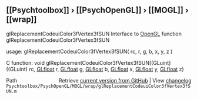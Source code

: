 ## [[Psychtoolbox]] &#8250; [[PsychOpenGL]] &#8250; [[MOGL]] &#8250; [[wrap]]

glReplacementCodeuiColor3fVertex3fSUN  Interface to [OpenGL](OpenGL) function glReplacementCodeuiColor3fVertex3fSUN  
  
usage:  glReplacementCodeuiColor3fVertex3fSUN( rc, r, g, b, x, y, z )  
  
C function:  void glReplacementCodeuiColor3fVertex3fSUN[(GLuint]((GLuint) rc, [GLfloat](GLfloat) r, [GLfloat](GLfloat) g, [GLfloat](GLfloat) b, [GLfloat](GLfloat) x, [GLfloat](GLfloat) y, [GLfloat](GLfloat) z)  




<div class="code_header" style="text-align:right;">
  <span style="float:left;">Path&nbsp;&nbsp;</span> <span class="counter">Retrieve <a href=
  "https://raw.github.com/Psychtoolbox-3/Psychtoolbox-3/beta/Psychtoolbox/PsychOpenGL/MOGL/wrap/glReplacementCodeuiColor3fVertex3fSUN.m">current version from GitHub</a> | View <a href=
  "https://github.com/Psychtoolbox-3/Psychtoolbox-3/commits/beta/Psychtoolbox/PsychOpenGL/MOGL/wrap/glReplacementCodeuiColor3fVertex3fSUN.m">changelog</a></span>
</div>
<div class="code">
  <code>Psychtoolbox/PsychOpenGL/MOGL/wrap/glReplacementCodeuiColor3fVertex3fSUN.m</code>
</div>

